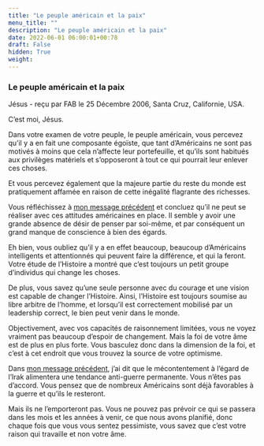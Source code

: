 ```yaml
---
title: "Le peuple américain et la paix"
menu_title: ""
description: "Le peuple américain et la paix"
date: 2022-06-01 06:00:01+00:78
draft: False
hidden: True
weight:
---
```

### Le peuple américain et la paix

Jésus - reçu par FAB le 25 Décembre 2006, Santa Cruz, Californie, USA.

C’est moi, Jésus.

Dans votre examen de votre peuple, le peuple américain, vous percevez qu’il y a en fait une composante égoïste, que tant d’Américains ne sont pas motivés à moins que cela n’affecte leur portefeuille, et qu’ils sont habitués aux privilèges matériels et s’opposeront à tout ce qui pourrait leur enlever ces choses.

Et vous percevez également que la majeure partie du reste du monde est pratiquement affamée en raison de cette inégalité flagrante des richesses.

Vous réfléchissez à [mon message précédent](/fr-contemporary-messages/fr-contemporary-messages-by-date-order/fr-contemporary-messages-2006/fr-2006-12-24-1-fab-jesus/) et concluez qu’il ne peut se réaliser avec ces attitudes américaines en place. Il semble y avoir une grande absence de désir de penser par soi-même, et par conséquent un grand manque de conscience à bien des égards.

Eh bien, vous oubliez qu’il y a en effet beaucoup, beaucoup d’Américains intelligents et attentionnés qui peuvent faire la différence, et qui la feront. Votre étude de l’Histoire a montré que c’est toujours un petit groupe d’individus qui change les choses.

De plus, vous savez qu’une seule personne avec du courage et une vision est capable de changer l’Histoire. Ainsi, l’Histoire est toujours soumise au libre arbitre de l’homme, et lorsqu’il est correctement mobilisé par un leadership correct, le bien peut venir dans le monde.

Objectivement, avec vos capacités de raisonnement limitées, vous ne voyez vraiment pas beaucoup d’espoir de changement. Mais la foi de votre âme est de plus en plus forte. Vous basculez donc dans la dimension de la foi, et c’est à cet endroit que vous trouvez la source de votre optimisme.

Dans [mon message précédent](/fr-contemporary-messages/fr-contemporary-messages-by-date-order/fr-contemporary-messages-2006/fr-2006-12-24-1-fab-jesus/), j’ai dit que le mécontentement à l’égard de l’Irak alimentera une tendance anti-guerre permanente. Vous n’êtes pas d’accord. Vous pensez que de nombreux Américains sont déjà favorables à la guerre et qu’ils le resteront.

Mais ils ne l’emporteront pas. Vous ne pouvez pas prévoir ce qui se passera dans les mois et les années à venir, ce que nous avons planifié, donc chaque fois que vous vous sentez pessimiste, vous savez que c’est votre raison qui travaille et non votre âme.
